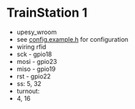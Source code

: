 # TrainStation 1

 - upesy_wroom
 - see [config.example.h](./src/config.example.h) for configuration
 - wiring rfid
  - sck - gpio18
  - mosi - gpio23
  - miso - gpio19
  - rst - gpio22
  - ss: 5, 32
 - turnout:
  - 4, 16
